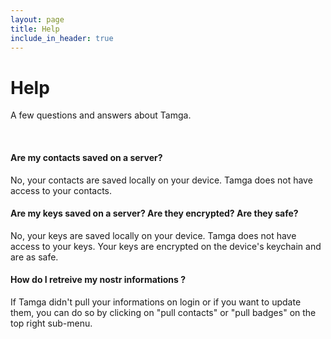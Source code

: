 ```yaml
---
layout: page
title: Help
include_in_header: true
---
```


# Help
A few questions and answers about Tamga.

<br>

#### Are my contacts saved on a server?
No, your contacts are saved locally on your device. Tamga does not have access to your contacts.

#### Are my keys saved on a server? Are they encrypted? Are they safe?
No, your keys are saved locally on your device. Tamga does not have access to your keys. Your keys are encrypted on the device's keychain and are as safe.

#### How do I retreive my nostr informations ?
If Tamga didn't pull your informations on login or if you want to update them, you can do so by clicking on "pull contacts" or "pull badges" on the top right sub-menu.
